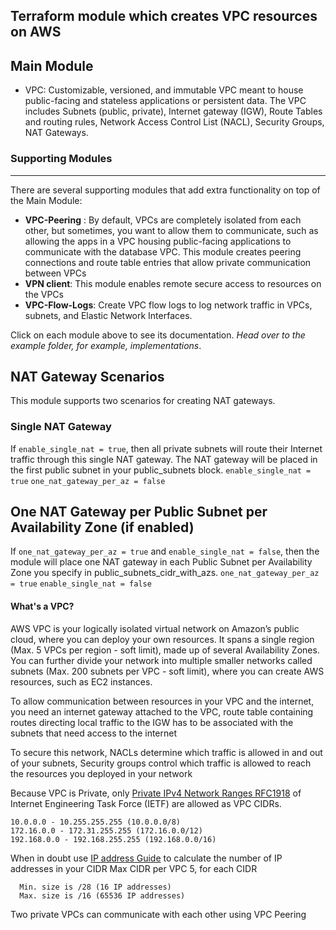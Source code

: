 ## Terraform module which creates VPC resources on AWS

## Main Module

* VPC: Customizable, versioned, and immutable VPC meant to house public-facing and stateless applications or persistent data. The VPC includes Subnets (public, private), Internet gateway (IGW), Route Tables and routing rules, Network Access Control List (NACL), Security Groups, NAT Gateways.



### Supporting Modules
---
There are several supporting modules that add extra functionality on top of the Main Module:

* **VPC-Peering** : By default, VPCs are completely isolated from each other, but sometimes, you want to allow them to communicate, such as allowing the apps in a  VPC housing public-facing applications to communicate with the database VPC. This module creates peering connections and route table entries that allow private communication between VPCs
* **VPN client**: This module enables remote secure access to resources on the VPCs
* **VPC-Flow-Logs**: Create VPC flow logs to log network traffic in VPCs, subnets, and Elastic Network Interfaces.

Click on each module above to see its documentation. *Head over to the example folder, for example, implementations*.

## NAT Gateway Scenarios
This module supports two scenarios for creating NAT gateways.
### Single NAT Gateway
If `enable_single_nat = true`, then all private subnets will route their Internet traffic through this single NAT gateway. The NAT gateway will be placed in the first public subnet in your public_subnets block.
   `enable_single_nat = true`
  `one_nat_gateway_per_az = false`

## One NAT Gateway per Public Subnet per Availability Zone (if enabled)
If `one_nat_gateway_per_az = true` and `enable_single_nat = false`, then the module will place one NAT gateway in each Public Subnet per Availability Zone you specify in public_subnets_cidr_with_azs.
   `one_nat_gateway_per_az = true`
   `enable_single_nat = false`


#### What's a VPC?

AWS VPC is your logically isolated virtual network on Amazon’s public cloud, where you can deploy your own resources. It spans a single region (Max. 5 VPCs per region - soft limit), made up of several Availability Zones. You can further divide your network into multiple smaller networks called subnets (Max. 200 subnets per VPC - soft limit), where you can create AWS resources, such as EC2 instances.

To allow communication between resources in your VPC and the internet, you need an internet gateway attached to the VPC, route table containing routes directing local traffic to the IGW has to be associated with the subnets that need access to the internet

To secure this network, NACLs determine which traffic is allowed in and out of your subnets, Security groups control which traffic is allowed to reach the resources you deployed in your network

Because VPC is Private, only [Private IPv4 Network Ranges RFC1918](https://datatracker.ietf.org/doc/html/rfc1918) of Internet Engineering Task Force (IETF) are allowed as VPC CIDRs.
```
10.0.0.0 - 10.255.255.255 (10.0.0.0/8)
172.16.0.0 - 172.31.255.255 (172.16.0.0/12)
192.168.0.0 - 192.168.255.255 (192.168.0.0/16)

```



When in doubt use [IP address Guide](www.ipaddressguide.com/cidr) to calculate the number of IP addresses in your CIDR
Max CIDR per VPC 5, for each CIDR
```
  Min. size is /28 (16 IP addresses)
  Max. size is /16 (65536 IP addresses)
```
Two private VPCs can communicate with each other using VPC Peering
